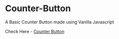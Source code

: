 # Counter-Button
A Basic Counter Button made using Vanilla Javascript

Check Here - [Counter Button](https://ujju20.github.io/Counter-Button/)
